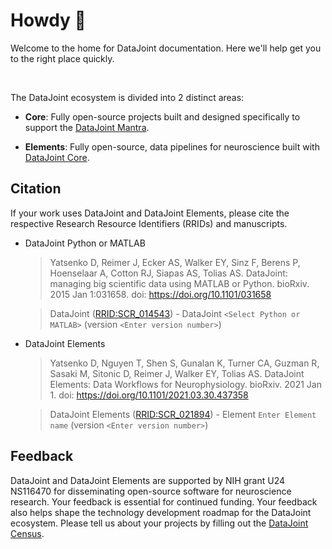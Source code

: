# Howdy :wave:

Welcome to the home for DataJoint documentation. Here we'll help get you to the right place quickly.

<br>

The DataJoint ecosystem is divided into 2 distinct areas:

+ **Core**: Fully open-source projects built and designed specifically to support the [DataJoint Mantra](/concepts/mantra/).

+ **Elements**: Fully open-source, data pipelines for neuroscience built with [DataJoint Core](/core).

## Citation

If your work uses DataJoint and DataJoint Elements, please cite the respective Research Resource Identifiers (RRIDs) and manuscripts.

+ DataJoint Python or MATLAB
  > Yatsenko D, Reimer J, Ecker AS, Walker EY, Sinz F, Berens P, Hoenselaar A, Cotton RJ,
  > Siapas AS, Tolias AS. DataJoint: managing big scientific data using MATLAB or Python.
  > bioRxiv. 2015 Jan 1:031658. doi: https://doi.org/10.1101/031658

  > DataJoint ([RRID:SCR_014543](https://scicrunch.org/resolver/SCR_014543)) -
  > DataJoint `<Select Python or MATLAB>` (version `<Enter version number>`)

+ DataJoint Elements
  > Yatsenko D, Nguyen T, Shen S, Gunalan K, Turner CA, Guzman R, Sasaki M, Sitonic D,
  > Reimer J, Walker EY, Tolias AS. DataJoint Elements: Data Workflows for
  > Neurophysiology. bioRxiv. 2021 Jan 1. doi: https://doi.org/10.1101/2021.03.30.437358

  > DataJoint Elements ([RRID:SCR_021894](https://scicrunch.org/resolver/SCR_021894)) - 
  > Element `Enter Element name` (version `<Enter version number>`)

## Feedback

DataJoint and DataJoint Elements are supported by NIH grant U24 NS116470 for disseminating open-source software for neuroscience research. Your feedback is essential for continued funding. Your feedback also helps shape the technology development roadmap for the DataJoint ecosystem. Please tell us about your projects by filling out the [DataJoint Census](https://community.datajoint.io).
